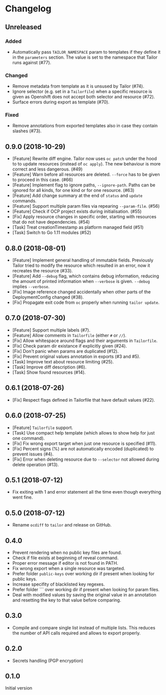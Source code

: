 # Changelog

## Unreleased

### Added

* Automatically pass `TAILOR_NAMESPACE` param to templates if they define it in
  the `parameters` section. The value is set to the namespace that Tailor runs
  against (#77).

### Changed

* Remove metadata from template as it is unsused by Tailor (#74).
* Ignore selector (e.g. set in a `Tailorfile`) when a specific resource is
  given as Openshift does not accept both selector and resource (#72).
* Surface errors during export as template (#70).

### Fixed

* Remove annotations from exported templates also in case they contain slashes
  (#73).

## 0.9.0 (2018-10-29)

* [Feature] Rewrite diff engine. Tailor now uses `oc patch` under the hood to
  to update resources (instead of `oc apply`). The new behaviour is more correct
  and less dangerous. (#49)
* [Feature] Warn before all resources are deleted. `--force` has to be given to
  proceed in this case. (#66)
* [Feature] Implement flag to ignore paths, `--ignore-path`. Paths can be
  ignored for all kinds, for one kind or for one resource. (#63)
* [Feature] Add change summary at the end of `status` and `update` commands.
* [Feature] Support multiple param files via repearing `--param-file`. (#56)
* [Feature] Check if OCP project exists during initialisation. (#55)
* [Fix] Apply resource changes in specific order, starting with resources that
  do not have dependencies. (#54)
* [Task] Treat creationTimestamp as platform managed field (#51)
* [Task] Switch to Go 1.11 modules (#52)

## 0.8.0 (2018-08-01)

* [Feature] Implement general handling of immutable fields. Previously Tailor tried to modify the resource which resulted in an error, now it recreates the resource (#33).
* [Feature] Add `--debug` flag, which contains debug information, reducing the amount of printed information when `--verbose` is given. `--debug` implies `--verbose`.
* [Fix] Image reference changed accidentally when other parts of the DeploymentConfig changed (#38).
* [Fix] Propagate exit code from `oc` properly when running `tailor update`.

## 0.7.0 (2018-07-30)

* [Feature] Support multiple labels (#7).
* [Feature] Allow comments in `Tailorfile` (either `#` or `//`).
* [Fix] Allow whitespace around flags and their arguments in `Tailorfile`.
* [Fix] Check param dir existance if explicitly given (#24).
* [Fix] Don't panic when params are duplicated (#12).
* [Fix] Prevent original values annotation in exports (#3 and #5).
* [Task] Improve text about resource limiting (#25).
* [Task] Improve diff description (#6).
* [Task] Show found resources (#14).

## 0.6.1 (2018-07-26)

* [Fix] Respect flags defined in Tailorfile that have default values (#22).

## 0.6.0 (2018-07-25)

* [Feature] `Tailorfile` support.
* [Task] Use compact help template (which allows to show help for just one command).
* [Fix] Fix wrong export target when just one resource is specified (#11).
* [Fix] Percent signs (%) are not automatically encoded (duplicated) to prevent issues (#4).
* [Fix] Error when deleting resource due to `--selector` not allowed during delete operation (#13).

## 0.5.1 (2018-07-12)

* Fix exiting with 1 and error statement all the time even though everything went fine.

## 0.5.0 (2018-07-12)

* Rename `ocdiff` to `tailor` and release on GitHub.

## 0.4.0

* Prevent rendering when no public key files are found.
* Check if file exists at beginning of reveal command.
* Proper error message if editor is not found in PATH.
* Fix wrong export when a single resource was targeted.
* Prefer folder `public-keys` over working dir if present when looking for public keys.
* Increase specifity of blacklisted key regexes.
* Prefer folder `<namespace>`` over working dir if present when looking for param files.
* Deal with modified values by saving the original value in an annotation and resetting the key to that value before comparing.

## 0.3.0

* Compile and compare single list instead of multiple lists. This reduces the number of API calls required and allows to export properly.

## 0.2.0

* Secrets handling (PGP encryption)

## 0.1.0

Initial version
